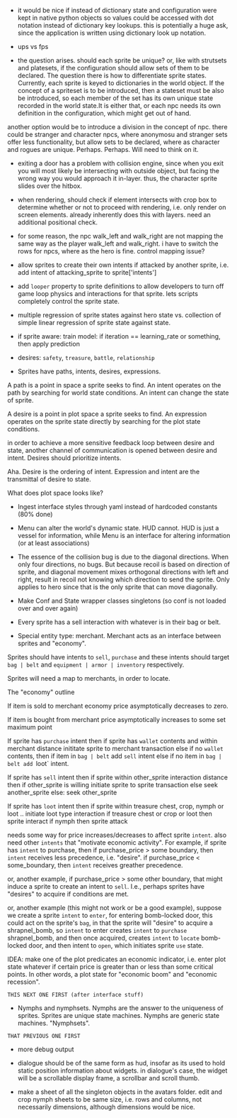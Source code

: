 - it would be nice if instead of dictionary state and configuration were kept in native python objects so values could be accessed with dot notation instead of dictionary key lookups. this is potentially a huge ask, since the application is written using dictionary look up notation.

- ups vs fps

- the question arises. should each sprite be unique? or, like with strutsets and platesets, if the configuration should allow sets of them to be declared. The question there is how to differentiate sprite states. Currently, each sprite is keyed to dictionaries in the world object. If the concept of a spriteset is to be introduced, then a stateset must be also be introduced, so each member of the set has its own unique state recorded in the world state.It is either that, or each npc needs its own definition in the configuration, which might get out of hand.

another option would be to introduce a division in the concept of npc. there could be stranger and character npcs, where anonymosu and stranger sets offer less functionality, but allow sets to be declared, where as character and rogues are unique. Perhaps. Perhaps. Will need to think on it.

- exiting a door has a problem with collision engine, since when you exit you will most likely be intersecting with outside object, but facing the wrong way you would approach it in-layer. thus, the character sprite slides over the hitbox.

- when rendering, should check if element intersects with crop box to determine whether or not to proceed with rendering, i.e. only render on screen elements. already inherently does this with layers. need an additional positional check.

- for some reason, the npc walk_left and walk_right are not mapping the same way as the player walk_left and walk_right. i have to switch the rows for npcs, where as the hero is fine. control mapping issue?

- allow sprites to create their own intents if attacked by another sprite, i.e. add intent of attacking_sprite to sprite['intents']

- add `looper` property to sprite definitions to allow developers to turn off game loop physics and interactions for that sprite. lets scripts completely control the sprite state.

- multiple regression of sprite states against hero state vs. collection of simple linear regression of sprite state against state.

- if sprite aware: train model: if iteration == learning_rate or something, then apply prediction

- desires: `safety`, `treasure`, `battle`, `relationship`

- Sprites have paths, intents, desires, expressions.

A path is a point in space a sprite seeks to find. An intent operates on the path by searching for world state conditions. An intent can change the state of sprite.

A desire is a point in plot space a sprite seeks to find. An expression operates on the sprite state directly by searching for the plot state conditions.

in order to achieve a more sensitive feedback loop between desire and state, another channel of communication is opened between desire and intent. Desires should prioritize intents. 

Aha. Desire is the ordering of intent. Expression and intent are the transmittal of desire to state. 

What does plot space looks like?


- Ingest interface styles through yaml instead of hardcoded constants (80% done)

- Menu can alter the world's dynamic state. HUD cannot. HUD is just a vessel for information, while Menu is an interface for altering information (or at least associations)

- The essence of the collision bug is due to the diagonal directions. When only four directions, no bugs. But because recoil is based on direction of sprite, and diagonal movement mixes orthogonal directions with left and right, result in recoil not knowing which direction to send the sprite. Only applies to hero since that is the only sprite that can move diagonally.

- Make Conf and State wrapper classes singletons (so conf is not loaded over and over again)


- Every sprite has a sell interaction with whatever is in their bag or belt.

- Special entity type: merchant. Merchant acts as an interface between sprites and "economy". 


    
Sprites should have intents to `sell`, `purchase` and these intents should target `bag | belt` and `equipment | armor | inventory` respectively. 

Sprites will need a map to merchants, in order to locate. 

The "economy" outline

If item is sold to merchant
    economy price asymptotically decreases to zero. 

If item is bought from merchant
    price asymptotically increases to some set maximum point

If sprite has `purchase` intent 
    then if sprite has `wallet` contents and within merchant distance
        inititate sprite to merchant transaction
    else if no `wallet` contents,
        then if item in `bag | belt`
            add `sell` intent
        else if no item in `bag | belt
            add `loot` intent.

If sprite has `sell` intent
    then if sprite within other_sprite interaction distance
        then if other_sprite is willing
            initiate sprite to sprite transaction
        else
            seek another_sprite
    else:
        seek other_sprite 

If sprite has `loot` intent
    then if sprite within treasure chest, crop, nymph or loot ..
        initiate loot type interaction
            if treasure chest or crop or loot
                then sprite interact
            if nymph
                then sprite attack

needs some way for price increases/decreases to affect sprite `intent`. also need other `intents` that "motivate economic activity". For example, if sprite has `intent` to purchase, then if purchase_price > some boundary, then `intent` receives less precedence, i.e. "desire". if purchase_price < some_boundary, then `intent` receives greather precedence.

or, another example, if purchase_price > some other boundary, that might induce a sprite to create an intent to `sell`. I.e., perhaps sprites have "desires" to acquire if conditions are met.

or, another example (this might not work or be a good example), suppose we create a sprite `intent` to `enter`, for entering bomb-locked door, this could act on the sprite's `bag`, in that the sprite will "desire" to acquire a shrapnel_bomb, so `intent` to enter creates `intent` to `purchase` shrapnel_bomb, and then once acquired, creates `intent` to `locate` bomb-locked door, and then intent to `open`, which initiates sprite `use` state.



IDEA: make one of the plot predicates an economic indicator, i.e. enter plot state whatever if certain price is greater than or less than some critical points. In other words, a plot state for "economic boom" and "economic recession".

~~~~~~~~~~~~~~~~~~~
THIS NEXT ONE FIRST (after interface stuff)
~~~~~~~~~~~~~~~~~~~

- Nymphs and nymphsets. Nymphs are the answer to the uniqueness of sprites. Sprites are unique state machines. Nymphs are generic state machines. "Nymphsets".

~~~~~~~~~~~~~~~~~~~~
THAT PREVIOUS ONE FIRST
~~~~~~~~~~~~~~~~~~~~

- more debug output

- dialogue should be of the same form as hud, insofar as its used to hold static position information about widgets. in dialogue's case, the widget will be a scrollable display frame, a scrollbar and scroll thumb.

- make a sheet of all the singleton objects in the avatars folder. edit and crop nymph sheets to be same size, i.e. rows and columns, not necessarily dimensions, although dimensions would be nice.
